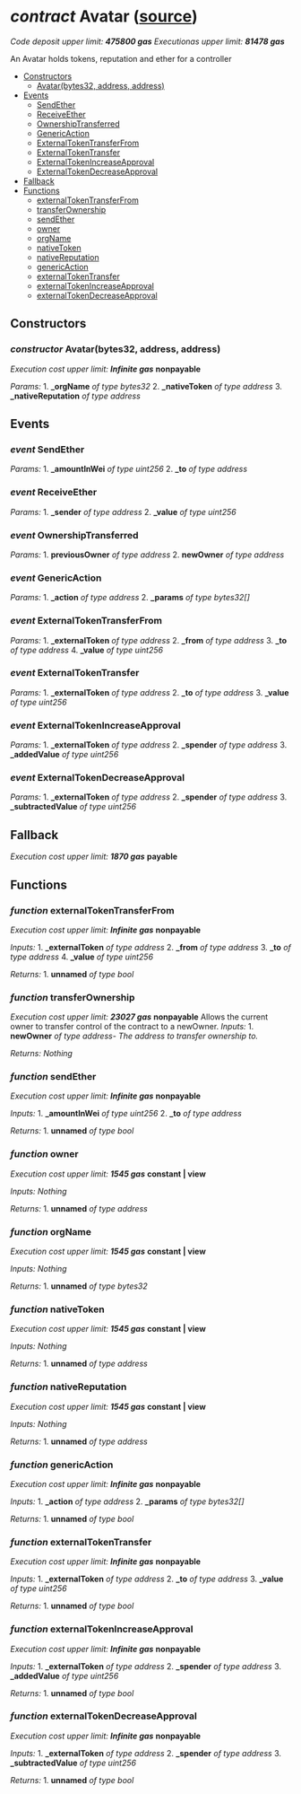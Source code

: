# *contract* Avatar ([source](https://github.com/daostack/daostack/tree/master/./contracts/controller/Avatar.sol))
*Code deposit upper limit: **475800 gas***
*Executionas upper limit: **81478 gas***

An Avatar holds tokens, reputation and ether for a controller
- [Constructors](#constructors)
    - [Avatar(bytes32, address, address)](#constructor-avatarbytes32-address-address)
- [Events](#events)
    - [SendEther](#event-sendether)
    - [ReceiveEther](#event-receiveether)
    - [OwnershipTransferred](#event-ownershiptransferred)
    - [GenericAction](#event-genericaction)
    - [ExternalTokenTransferFrom](#event-externaltokentransferfrom)
    - [ExternalTokenTransfer](#event-externaltokentransfer)
    - [ExternalTokenIncreaseApproval](#event-externaltokenincreaseapproval)
    - [ExternalTokenDecreaseApproval](#event-externaltokendecreaseapproval)
- [Fallback](#fallback)
- [Functions](#functions)
    - [externalTokenTransferFrom](#function-externaltokentransferfrom)
    - [transferOwnership](#function-transferownership)
    - [sendEther](#function-sendether)
    - [owner](#function-owner)
    - [orgName](#function-orgname)
    - [nativeToken](#function-nativetoken)
    - [nativeReputation](#function-nativereputation)
    - [genericAction](#function-genericaction)
    - [externalTokenTransfer](#function-externaltokentransfer)
    - [externalTokenIncreaseApproval](#function-externaltokenincreaseapproval)
    - [externalTokenDecreaseApproval](#function-externaltokendecreaseapproval)
## Constructors
### *constructor* Avatar(bytes32, address, address)
*Execution cost upper limit: **Infinite gas***
**nonpayable**

*Params:*
    1. **_orgName** *of type bytes32*
    2. **_nativeToken** *of type address*
    3. **_nativeReputation** *of type address*


## Events
### *event* SendEther
*Params:*
    1. **_amountInWei** *of type uint256*
    2. **_to** *of type address*


### *event* ReceiveEther
*Params:*
    1. **_sender** *of type address*
    2. **_value** *of type uint256*


### *event* OwnershipTransferred
*Params:*
    1. **previousOwner** *of type address*
    2. **newOwner** *of type address*


### *event* GenericAction
*Params:*
    1. **_action** *of type address*
    2. **_params** *of type bytes32[]*


### *event* ExternalTokenTransferFrom
*Params:*
    1. **_externalToken** *of type address*
    2. **_from** *of type address*
    3. **_to** *of type address*
    4. **_value** *of type uint256*


### *event* ExternalTokenTransfer
*Params:*
    1. **_externalToken** *of type address*
    2. **_to** *of type address*
    3. **_value** *of type uint256*


### *event* ExternalTokenIncreaseApproval
*Params:*
    1. **_externalToken** *of type address*
    2. **_spender** *of type address*
    3. **_addedValue** *of type uint256*


### *event* ExternalTokenDecreaseApproval
*Params:*
    1. **_externalToken** *of type address*
    2. **_spender** *of type address*
    3. **_subtractedValue** *of type uint256*


## Fallback
*Execution cost upper limit: **1870 gas***
**payable**


## Functions
### *function* externalTokenTransferFrom
*Execution cost upper limit: **Infinite gas***
**nonpayable**

*Inputs:*
    1. **_externalToken** *of type address*
    2. **_from** *of type address*
    3. **_to** *of type address*
    4. **_value** *of type uint256*

*Returns:*
    1. **unnamed** *of type bool*


### *function* transferOwnership
*Execution cost upper limit: **23027 gas***
**nonpayable**
Allows the current owner to transfer control of the contract to a newOwner.
*Inputs:*
    1. **newOwner** *of type address- The address to transfer ownership to.*

*Returns:*
*Nothing*


### *function* sendEther
*Execution cost upper limit: **Infinite gas***
**nonpayable**

*Inputs:*
    1. **_amountInWei** *of type uint256*
    2. **_to** *of type address*

*Returns:*
    1. **unnamed** *of type bool*


### *function* owner
*Execution cost upper limit: **1545 gas***
**constant | view**

*Inputs:*
*Nothing*

*Returns:*
    1. **unnamed** *of type address*


### *function* orgName
*Execution cost upper limit: **1545 gas***
**constant | view**

*Inputs:*
*Nothing*

*Returns:*
    1. **unnamed** *of type bytes32*


### *function* nativeToken
*Execution cost upper limit: **1545 gas***
**constant | view**

*Inputs:*
*Nothing*

*Returns:*
    1. **unnamed** *of type address*


### *function* nativeReputation
*Execution cost upper limit: **1545 gas***
**constant | view**

*Inputs:*
*Nothing*

*Returns:*
    1. **unnamed** *of type address*


### *function* genericAction
*Execution cost upper limit: **Infinite gas***
**nonpayable**

*Inputs:*
    1. **_action** *of type address*
    2. **_params** *of type bytes32[]*

*Returns:*
    1. **unnamed** *of type bool*


### *function* externalTokenTransfer
*Execution cost upper limit: **Infinite gas***
**nonpayable**

*Inputs:*
    1. **_externalToken** *of type address*
    2. **_to** *of type address*
    3. **_value** *of type uint256*

*Returns:*
    1. **unnamed** *of type bool*


### *function* externalTokenIncreaseApproval
*Execution cost upper limit: **Infinite gas***
**nonpayable**

*Inputs:*
    1. **_externalToken** *of type address*
    2. **_spender** *of type address*
    3. **_addedValue** *of type uint256*

*Returns:*
    1. **unnamed** *of type bool*


### *function* externalTokenDecreaseApproval
*Execution cost upper limit: **Infinite gas***
**nonpayable**

*Inputs:*
    1. **_externalToken** *of type address*
    2. **_spender** *of type address*
    3. **_subtractedValue** *of type uint256*

*Returns:*
    1. **unnamed** *of type bool*


